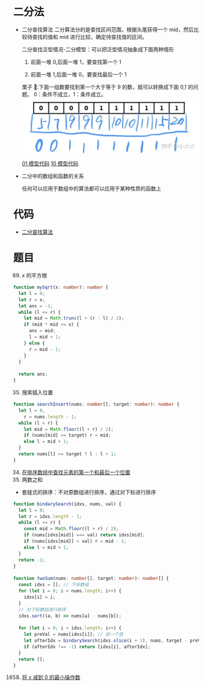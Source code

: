 # 二分法

- 二分查找算法
  二分算法分的是查找区间范围，根据头尾获得一个 mid，然后比较待查找的值和 mid 进行比较，确定待查找值的区间。

  二分查找泛型情况-二分模型：可以把泛型情况抽象成下面两种情形

  1. 前面一堆 0,后面一堆 1，要查找第一个 1

  2. 前面一堆 1,后面一堆 0，要查找最后一个 1

  栗子 🌰:下面一组数要找到第一个大于等于 9 的数，就可以转换成下面 0,1 的问题。 0：条件不成立，1：条件成立。
  ![images](./images/demo.webp)

  [01 模型代码](./binarySearch01.js)
  [10 模型代码](./binarySearch10.js)

- 二分中的数组和函数的关系

  任何可以应用于数组中的算法都可以应用于某种性质的函数上

# 代码

- [二分查找算法](./binarySearch.js)

# 题目

69. x 的平方根

```ts
function mySqrt(x: number): number {
  let l = 0;
  let r = x;
  let ans = -1;
  while (l <= r) {
    let mid = Math.trunc(l + (r - l) / 2);
    if (mid * mid <= x) {
      ans = mid;
      l = mid + 1;
    } else {
      r = mid - 1;
    }
  }

  return ans;
}
```

35. 搜索插入位置

```ts
function searchInsert(nums: number[], target: number): number {
  let l = 0,
    r = nums.length - 1;
  while (l < r) {
    let mid = Math.floor((l + r) / 2);
    if (nums[mid] >= target) r = mid;
    else l = mid + 1;
  }
  return nums[l] >= target ? l : l + 1;
}
```

34. [在排序数组中查找元素的第一个和最后一个位置](./searchRange.js)
1. 两数之和

- 套娃式的排序：不对原数组进行排序，通过对下标进行排序

```ts
function bindarySearch(idxs, nums, val) {
  let l = 0;
  let r = idxs.length - 1;
  while (l <= r) {
    const mid = Math.floor((l + r) / 2);
    if (nums[idxs[mid]] === val) return idxs[mid];
    if (nums[idxs[mid]] > val) r = mid - 1;
    else l = mid + 1;
  }
  return -1;
}

function twoSum(nums: number[], target: number): number[] {
  const idxs = []; // 下标数组
  for (let i = 0; i < nums.length; i++) {
    idxs[i] = i;
  }
  // 对下标数组进行排序
  idxs.sort((a, b) => nums[a] - nums[b]);

  for (let i = 0; i < idxs.length; i++) {
    let preVal = nums[idxs[i]]; // 前一个值
    let afterIdx = bindarySearch(idxs.slice(i + 1), nums, target - preVal); // 寻找后一个值的位置
    if (afterIdx !== -1) return [idxs[i], afterIdx];
  }
  return [];
}
```

1658. [将 x 减到 0 的最小操作数](./minOperations.js)

